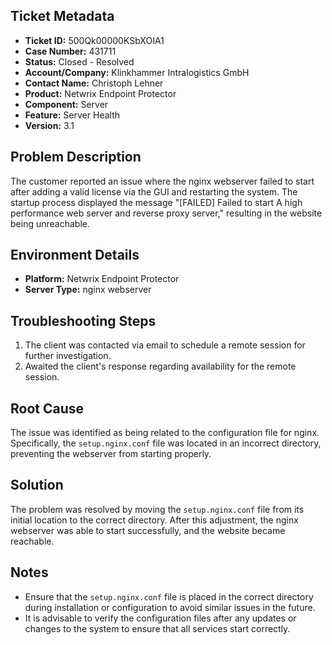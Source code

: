 ## Ticket Metadata
- **Ticket ID:** 500Qk00000KSbXOIA1
- **Case Number:** 431711
- **Status:** Closed - Resolved
- **Account/Company:** Klinkhammer Intralogistics GmbH
- **Contact Name:** Christoph Lehner
- **Product:** Netwrix Endpoint Protector
- **Component:** Server
- **Feature:** Server Health
- **Version:** 3.1

## Problem Description
The customer reported an issue where the nginx webserver failed to start after adding a valid license via the GUI and restarting the system. The startup process displayed the message "[FAILED] Failed to start A high performance web server and reverse proxy server," resulting in the website being unreachable.

## Environment Details
- **Platform:** Netwrix Endpoint Protector
- **Server Type:** nginx webserver

## Troubleshooting Steps
1. The client was contacted via email to schedule a remote session for further investigation.
2. Awaited the client's response regarding availability for the remote session.

## Root Cause
The issue was identified as being related to the configuration file for nginx. Specifically, the `setup.nginx.conf` file was located in an incorrect directory, preventing the webserver from starting properly.

## Solution
The problem was resolved by moving the `setup.nginx.conf` file from its initial location to the correct directory. After this adjustment, the nginx webserver was able to start successfully, and the website became reachable.

## Notes
- Ensure that the `setup.nginx.conf` file is placed in the correct directory during installation or configuration to avoid similar issues in the future.
- It is advisable to verify the configuration files after any updates or changes to the system to ensure that all services start correctly.